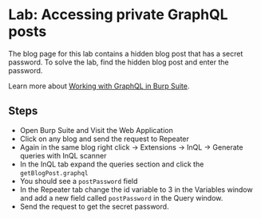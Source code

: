 # Lab: Accessing private GraphQL posts

The blog page for this lab contains a hidden blog post that has a secret password. To solve the lab, find the hidden blog post and enter the password.

Learn more about [Working with GraphQL in Burp Suite](https://portswigger.net/burp/documentation/desktop/testing-workflow/working-with-graphql).



## Steps

* Open Burp Suite and Visit the Web Application
* Click on any blog and send the request to Repeater
* Again in the same blog right click -> Extensions -> InQL -> Generate queries with InQL scanner
* In the InQL tab expand the queries section and click the `getBlogPost.graphql`
* You should see a `postPassword` field
* In the Repeater tab change the id variable to 3 in the Variables window and add a new field called `postPassword` in the Query window.
* Send the request to get the secret password.

